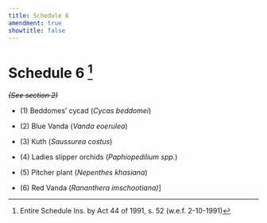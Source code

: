 ```yaml
---
title: Schedule 6 
amendment: true
showtitle: false
---
```


<div class="amend-ins">

# Schedule 6 [^1]

~~*(See section 2)*~~

- (1) Beddomes’ cycad (*Cycas beddomei*)

- <span class="amend-subs">(2) Blue Vanda (*Vanda eoerulea*)</span>

- (3) Kuth (*Saussurea costus*)

- (4) Ladies slipper orchids (*Paphiopedilium spp.*)

- (5) Pitcher plant (*Nepenthes khasiana*)

- (6) Red Vanda (*Rananthera imschootiana)*]
</div>

[^1]: Entire Schedule Ins. by Act 44 of 1991, s. 52 (w.e.f. 2-10-1991)

